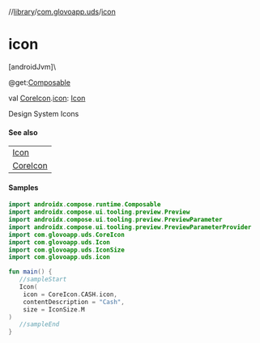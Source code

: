 //[library](../../index.md)/[com.glovoapp.uds](index.md)/[icon](icon.md)

# icon

[androidJvm]\

@get:[Composable](https://developer.android.com/reference/kotlin/androidx/compose/runtime/Composable.html)

val [CoreIcon](-core-icon/index.md).[icon](icon.md): [Icon](-icon/index.md)

Design System Icons

#### See also

| |
|---|
| [Icon](-icon/index.md) |
| [CoreIcon](-core-icon/index.md) |

#### Samples

```kotlin
import androidx.compose.runtime.Composable
import androidx.compose.ui.tooling.preview.Preview
import androidx.compose.ui.tooling.preview.PreviewParameter
import androidx.compose.ui.tooling.preview.PreviewParameterProvider
import com.glovoapp.uds.CoreIcon
import com.glovoapp.uds.Icon
import com.glovoapp.uds.IconSize
import com.glovoapp.uds.icon

fun main() { 
   //sampleStart 
   Icon(
    icon = CoreIcon.CASH.icon,
    contentDescription = "Cash",
    size = IconSize.M
) 
   //sampleEnd
}
```
